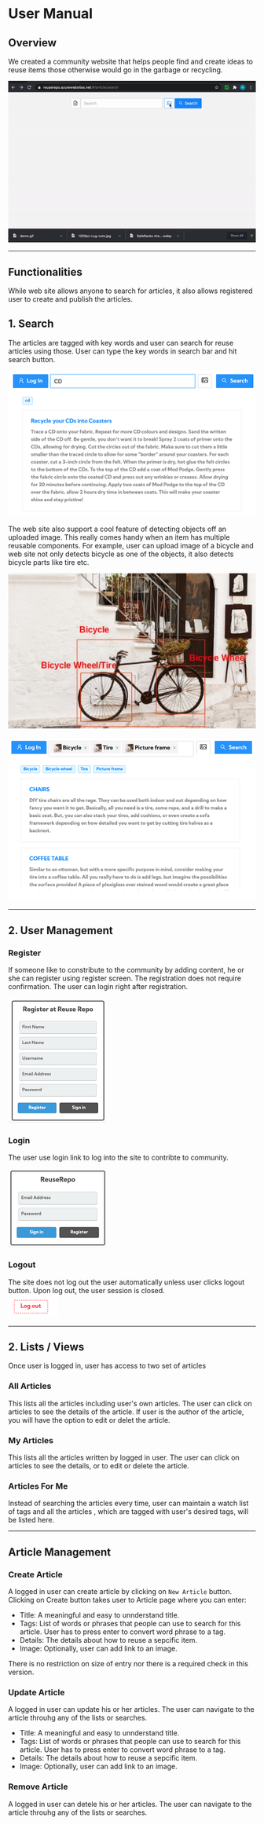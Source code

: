# User Manual

## Overview
We created a community website that helps people find and create ideas to reuse items those otherwise would go in the garbage or recycling. 

![demo](../images/demo.gif)

---

## Functionalities

While web site allows anyone to search for articles, it also allows registered user to create and publish the articles.

## 1. Search
The articles are tagged with key words and user can search for reuse articles using those. User can type the key words in search bar and hit search button. 

![Search](../images/um-serachwithresult.png)
  

The web site also support a cool feature of detecting objects off an uploaded image. This really comes handy when an item has multiple reusable components. For example, user can upload image of a bicycle and web site not only detects bicycle as one of the objects, it also detects bicycle parts like tire etc.

![Search using image](../images/um-bicycle.png)
   
![Search using image](../images/um-bicycle-search.png)

----   

## 2. User Management

### Register
If someone like to constribute to the community by adding content, he or she can register using register screen. The registration does not require confirmation. The user can login right after registration.  

![register](../images/um-register.png)

### Login 
The user use login link to log into the site to contribte to community.  

![login](../images/um-login.png)

### Logout
The site does not log out the user automatically unless user clicks logout button. Upon log out, the user session is closed.  
![logout](../images/um-logout.png)

---
## 2. Lists / Views
Once user is logged in, user has access to two set of articles 

### All Articles
This lists all the articles including user's own articles. The user can click on articles to see the details of the article. If user is the author of the article, you will have the option to edit or delet the article.

### My Articles
This lists all the articles written by logged in user. The user can click on articles to see the details, or to edit or delete the article.

### Articles For Me
Instead of searching the articles every time, user can maintain a watch list of tags and all the articles , which are tagged with user's desired tags, will be listed here.


---  

## Article Management
### Create Article
A logged in user can create article by clicking on `New Article` button. Clicking on Create button takes user to Article page where you can enter:
+ Title: A meaningful and easy to unnderstand title.
+ Tags: List of words or phrases that people can use to search for this article. User has to press enter to convert word phrase to a tag.
+ Details: The details about how to reuse a sepcific item.
+ Image: Optionally, user can add link to an image.

There is no restriction on size of entry nor there is a required check in this version.

### Update Article 
A logged in user can update his or her articles. The user can navigate to the article throuhg any of the lists or searches.

+ Title: A meaningful and easy to unnderstand title.
+ Tags: List of words or phrases that people can use to search for this article. User has to press enter to convert word phrase to a tag.
+ Details: The details about how to reuse a sepcific item.
+ Image: Optionally, user can add link to an image.

### Remove Article 
A logged in user can detele his or her articles. The user can navigate to the article throuhg any of the lists or searches.
